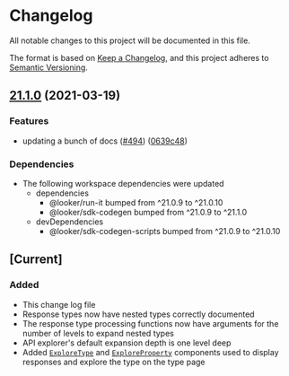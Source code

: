 # Changelog

All notable changes to this project will be documented in this file.

The format is based on [Keep a Changelog](https://keepachangelog.com/en/1.0.0/),
and this project adheres to [Semantic Versioning](https://semver.org/spec/v2.0.0.html).

## [21.1.0](https://www.github.com/looker-open-source/sdk-codegen/compare/api-explorer-v21.0.9...api-explorer-v21.1.0) (2021-03-19)


### Features

* updating a bunch of docs ([#494](https://www.github.com/looker-open-source/sdk-codegen/issues/494)) ([0639c48](https://www.github.com/looker-open-source/sdk-codegen/commit/0639c485b40959eff55de31c8ceffa989f69a87e))


### Dependencies

* The following workspace dependencies were updated
  * dependencies
    * @looker/run-it bumped from ^21.0.9 to ^21.0.10
    * @looker/sdk-codegen bumped from ^21.0.9 to ^21.1.0
  * devDependencies
    * @looker/sdk-codegen-scripts bumped from ^21.0.9 to ^21.0.10

## [Current]

### Added

- This change log file
- Response types now have nested types correctly documented
- The response type processing functions now have arguments for the number of levels to expand nested types
- API explorer's default expansion depth is one level deep
- Added [`ExploreType`](/packages/api-explorer/src/components/ExploreType/ExploreType.tsx) and [`ExploreProperty`](/packages/api-explorer/src/components/ExploreType/ExploreProperty.tsx) components used to display responses and explore the type on the type page